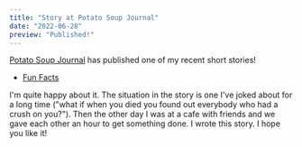 ```yaml
---
title: "Story at Potato Soup Journal"
date: "2022-06-28"
preview: "Published!"
---
```


[Potato Soup Journal](http://potatosoupjournal.com/) has published one of my recent short stories!

- [Fun Facts](http://potatosoupjournal.com/fun-facts-by-conor-barnes/)

I'm quite happy about it. The situation in the story is one I've joked about for a long time ("what if when you died you found out everybody who had a crush on you?"). Then the other day I was at a cafe with friends and we gave each other an hour to get something done. I wrote this story. I hope you like it! 